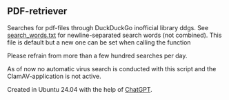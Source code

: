 

## PDF-retriever
Searches for pdf-files through DuckDuckGo inofficial library ddgs.
See [search_words.txt](search_engines_specific/duckduckgo/search_words.txt) for newline-separated search words (not combined). This file is default but a new one can be set when calling the function

Please refrain from more than a few hundred searches per day.

As of now no automatic virus search is conducted with this script and the ClamAV-application is not active.

Created in Ubuntu 24.04 with the help of [ChatGPT](https://chatgpt.com/share/68af8450-571c-800f-9125-dcdc9955f442).